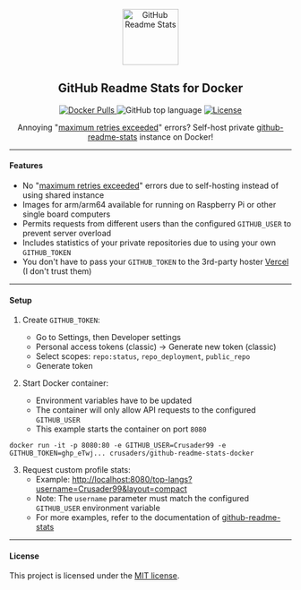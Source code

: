 <p align="center">
  <img width="100px" src="https://res.cloudinary.com/anuraghazra/image/upload/v1594908242/logo_ccswme.svg" align="center" alt="GitHub Readme Stats" />
  <h2 align="center">GitHub Readme Stats for Docker</h2>
  <p align="center">
    <a href="https://hub.docker.com/r/crusaders/github-readme-stats-docker">
      <img alt="Docker Pulls" src="https://img.shields.io/docker/pulls/crusaders/github-readme-stats-docker" />
    </a>
    <a>
      <img alt="GitHub top language" src="https://img.shields.io/github/languages/top/Crusader99/github-readme-stats-docker">
    </a>
    <a href="http://opensource.org/licenses/MIT">
      <img alt="License" src="https://img.shields.io/github/license/mdouchement/standardfile.svg" />
    </a>
  </p>
  <p align="center">Annoying "<a href="https://github.com/anuraghazra/github-readme-stats/issues/1471">maximum retries exceeded</a>" errors? Self-host private <a href="https://github.com/anuraghazra/github-readme-stats">github-readme-stats</a> instance on Docker!</p>
</p>

---

#### Features

- No "[maximum retries exceeded](https://github.com/anuraghazra/github-readme-stats)" errors due to self-hosting instead of using shared instance
- Images for arm/arm64 available for running on Raspberry Pi or other single board computers 
- Permits requests from different users than the configured `GITHUB_USER` to prevent server overload
- Includes statistics of your private repositories due to using your own `GITHUB_TOKEN`
- You don't have to pass your `GITHUB_TOKEN` to the 3rd-party hoster [Vercel](https://github.com/anuraghazra/github-readme-stats#on-vercel) (I don't trust them)


---

#### Setup

1. Create `GITHUB_TOKEN`:
   - Go to Settings, then Developer settings 
   - Personal access tokens (classic) &rarr; Generate new token (classic)
   - Select scopes: `repo:status`, `repo_deployment`, `public_repo`
   - Generate token

2. Start Docker container:
   - Environment variables have to be updated
   - The container will only allow API requests to the configured `GITHUB_USER`
   - This example starts the container on port `8080`
```
docker run -it -p 8080:80 -e GITHUB_USER=Crusader99 -e GITHUB_TOKEN=ghp_eTwj... crusaders/github-readme-stats-docker
```

3. Request custom profile stats:
   - Example: [http://localhost:8080/top-langs?username=Crusader99&layout=compact](http://localhost:8080/top-langs?username=Crusader99&layout=compact)
   - Note: The `username` parameter must match the configured `GITHUB_USER` environment variable
   - For more examples, refer to the documentation of [github-readme-stats](https://github-readme-stats.vercel.app/)

---

#### License

This project is licensed under the [MIT license](https://github.com/Crusader99/github-readme-stats-docker/blob/master/LICENSE).